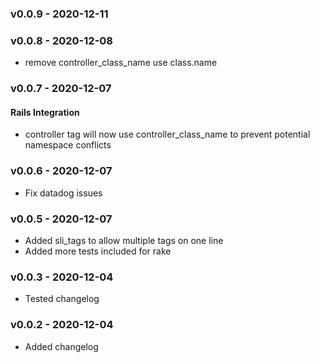 ### v0.0.9 - 2020-12-11
### v0.0.8 - 2020-12-08
-  remove controller_class_name use class.name
### v0.0.7 - 2020-12-07

#### Rails Integration

- controller tag will now use controller_class_name to prevent potential namespace conflicts

### v0.0.6 - 2020-12-07

- Fix datadog issues

### v0.0.5 - 2020-12-07

- Added sli_tags to allow multiple tags on one line
- Added more tests included for rake

### v0.0.3 - 2020-12-04

- Tested changelog

### v0.0.2 - 2020-12-04

- Added changelog
